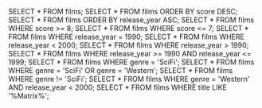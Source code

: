 SELECT * FROM films;
SELECT * FROM films ORDER BY score DESC;
SELECT * FROM films ORDER BY release_year ASC;
SELECT * FROM films WHERE score >= 8;
SELECT * FROM films WHERE score <= 7;
SELECT * FROM films WHERE release_year = 1990;
SELECT * FROM films WHERE release_year < 2000;
SELECT * FROM films WHERE release_year > 1990;
SELECT * FROM films WHERE release_year >= 1990 AND release_year <= 1999;
SELECT * FROM films WHERE genre = 'SciFi';
SELECT * FROM films WHERE genre = 'SciFi' OR genre = 'Western';
SELECT * FROM films WHERE genre != 'SciFi';
SELECT * FROM films WHERE genre = 'Western' AND release_year < 2000;
SELECT * FROM films WHERE title LIKE '%Matrix%';